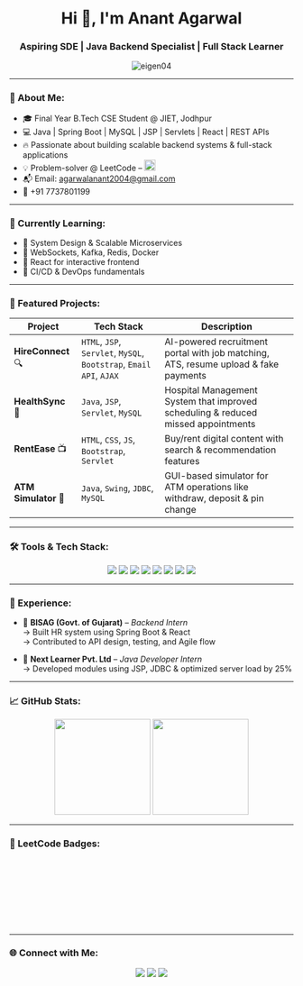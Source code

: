 <h1 align="center">Hi 👋, I'm Anant Agarwal</h1>
<h3 align="center">Aspiring SDE | Java Backend Specialist | Full Stack Learner</h3>

<p align="center">
  <img src="https://komarev.com/ghpvc/?username=eigen04&label=Profile%20views&color=0e75b6&style=flat" alt="eigen04" />
</p>

---

### 💫 About Me:
- 🎓 Final Year B.Tech CSE Student @ JIET, Jodhpur  
- 💻 Java | Spring Boot | MySQL | JSP | Servlets | React | REST APIs  
- 🔥 Passionate about building scalable backend systems & full-stack applications  
- 💡 Problem-solver @ LeetCode – <img src="https://img.shields.io/badge/100%20Days%20Badge-2025-blue" height="20"/>  
- 📬 Email: agarwalanant2004@gmail.com  
- 📱 +91 7737801199

---

### 🧠 Currently Learning:
- 🔁 System Design & Scalable Microservices  
- 💬 WebSockets, Kafka, Redis, Docker  
- 🧠 React for interactive frontend  
- 🧪 CI/CD & DevOps fundamentals  

---

### 🧩 Featured Projects:

| Project | Tech Stack | Description |
|--------|------------|-------------|
| **HireConnect** 🔍 | `HTML`, `JSP`, `Servlet`, `MySQL`, `Bootstrap`, `Email API`, `AJAX` | AI-powered recruitment portal with job matching, ATS, resume upload & fake payments |
| **HealthSync** 🏥 | `Java`, `JSP`, `Servlet`, `MySQL` | Hospital Management System that improved scheduling & reduced missed appointments |
| **RentEase** 📺 | `HTML`, `CSS`, `JS`, `Bootstrap`, `Servlet` | Buy/rent digital content with search & recommendation features |
| **ATM Simulator** 🏦 | `Java`, `Swing`, `JDBC`, `MySQL` | GUI-based simulator for ATM operations like withdraw, deposit & pin change |

---

### 🛠️ Tools & Tech Stack:

<p align="center">
  <img src="https://img.shields.io/badge/Java-ED8B00?style=for-the-badge&logo=java&logoColor=white"/>
  <img src="https://img.shields.io/badge/SpringBoot-6DB33F?style=for-the-badge&logo=springboot&logoColor=white"/>
  <img src="https://img.shields.io/badge/MySQL-4479A1?style=for-the-badge&logo=mysql&logoColor=white"/>
  <img src="https://img.shields.io/badge/JSP-E34F26?style=for-the-badge"/>
  <img src="https://img.shields.io/badge/Servlets-007396?style=for-the-badge"/>
  <img src="https://img.shields.io/badge/React-20232A?style=for-the-badge&logo=react&logoColor=61DAFB"/>
  <img src="https://img.shields.io/badge/Bootstrap-563d7c?style=for-the-badge&logo=bootstrap&logoColor=white"/>
  <img src="https://img.shields.io/badge/GitHub-181717?style=for-the-badge&logo=github"/>
</p>

---

### 💼 Experience:

- 💼 **BISAG (Govt. of Gujarat)** – *Backend Intern*  
  → Built HR system using Spring Boot & React  
  → Contributed to API design, testing, and Agile flow  

- 💼 **Next Learner Pvt. Ltd** – *Java Developer Intern*  
  → Developed modules using JSP, JDBC & optimized server load by 25%  

---

### 📈 GitHub Stats:

<p align="center">
  <img src="https://github-readme-stats.vercel.app/api?username=eigen04&show_icons=true&theme=radical" height="170"/>
  <img src="https://github-readme-streak-stats.herokuapp.com?user=eigen04&theme=radical" height="170"/>
</p>

---

### 🏅 LeetCode Badges:

<p align="center">
  <img "C:\Users\ANANT AGARWAL\Downloads\25100.gif" height="120"/>
</p>

---

### 🌐 Connect with Me:

<p align="center">
  <a href="mailto:agarwalanant2004@gmail.com"><img src="https://img.shields.io/badge/Gmail-D14836?style=for-the-badge&logo=gmail&logoColor=white"/></a>
  <a href="https://github.com/eigen04"><img src="https://img.shields.io/badge/GitHub-eigen04-black?style=for-the-badge&logo=github"/></a>
  <a href="https://www.linkedin.com/in/anantagarwal04/"><img src="https://img.shields.io/badge/LinkedIn-AnantAgarwal-blue?style=for-the-badge&logo=linkedin"/></a>
</p>
